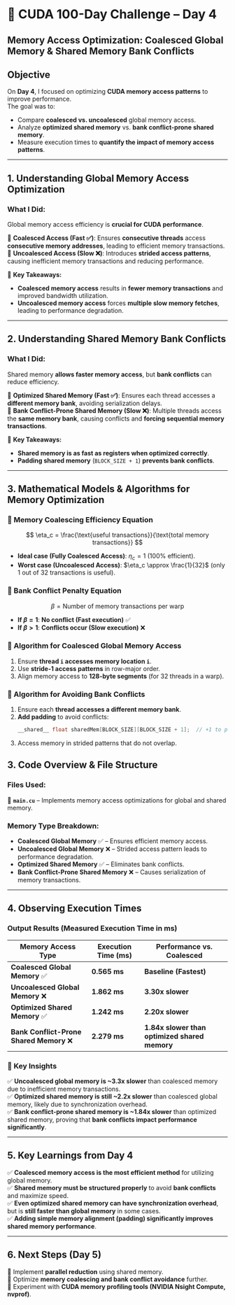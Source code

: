 # 🚀 CUDA 100-Day Challenge – Day 4  

## **Memory Access Optimization: Coalesced Global Memory & Shared Memory Bank Conflicts**  

## **Objective**  
On **Day 4**, I focused on optimizing **CUDA memory access patterns** to improve performance.  
The goal was to:  
- Compare **coalesced vs. uncoalesced** global memory access.  
- Analyze **optimized shared memory** vs. **bank conflict-prone shared memory**.  
- Measure execution times to **quantify the impact of memory access patterns**.  

---

## **1. Understanding Global Memory Access Optimization**  
### **What I Did:**  
Global memory access efficiency is **crucial for CUDA performance**.  

🔹 **Coalesced Access (Fast ✅)**: Ensures **consecutive threads** access **consecutive memory addresses**, leading to efficient memory transactions.  
🔹 **Uncoalesced Access (Slow ❌)**: Introduces **strided access patterns**, causing inefficient memory transactions and reducing performance.  

📌 **Key Takeaways:**  
- **Coalesced memory access** results in **fewer memory transactions** and improved bandwidth utilization.  
- **Uncoalesced memory access** forces **multiple slow memory fetches**, leading to performance degradation.  

---

## **2. Understanding Shared Memory Bank Conflicts**  
### **What I Did:**  
Shared memory **allows faster memory access**, but **bank conflicts** can reduce efficiency.  

🔹 **Optimized Shared Memory (Fast ✅)**: Ensures each thread accesses a **different memory bank**, avoiding serialization delays.  
🔹 **Bank Conflict-Prone Shared Memory (Slow ❌)**: Multiple threads access the **same memory bank**, causing conflicts and **forcing sequential memory transactions**.  

📌 **Key Takeaways:**  
- **Shared memory is as fast as registers when optimized correctly**.  
- **Padding shared memory** (`BLOCK_SIZE + 1`) **prevents bank conflicts**.  

---

## **3. Mathematical Models & Algorithms for Memory Optimization**  

### **📌 Memory Coalescing Efficiency Equation**  
$$
\eta_c = \frac{\text{useful transactions}}{\text{total memory transactions}}
$$
- **Ideal case (Fully Coalesced Access)**: $\eta_c = 1$ (100% efficient).  
- **Worst case (Uncoalesced Access)**: $\eta_c \approx \frac{1}{32}$ (only 1 out of 32 transactions is useful).  

### **📌 Bank Conflict Penalty Equation**  
$$
\beta = \text{Number of memory transactions per warp}
$$
- **If $\beta = 1$**: **No conflict (Fast execution)** ✅  
- **If $\beta > 1$**: **Conflicts occur (Slow execution)** ❌  

### **📌 Algorithm for Coalesced Global Memory Access**
1. Ensure **thread `i` accesses memory location `i`**.  
2. Use **stride-1 access patterns** in row-major order.  
3. Align memory access to **128-byte segments** (for 32 threads in a warp).  

### **📌 Algorithm for Avoiding Bank Conflicts**
1. Ensure each **thread accesses a different memory bank**.  
2. **Add padding** to avoid conflicts:  
   ```cpp
   __shared__ float sharedMem[BLOCK_SIZE][BLOCK_SIZE + 1];  // +1 to prevent conflicts
3. Access memory in strided patterns that do not overlap.

## **3. Code Overview & File Structure**  

### **Files Used:**  
📌 **`main.cu`** – Implements memory access optimizations for global and shared memory.  

### **Memory Type Breakdown:**  
- **Coalesced Global Memory** ✅ – Ensures efficient memory access.  
- **Uncoalesced Global Memory** ❌ – Strided access pattern leads to performance degradation.  
- **Optimized Shared Memory** ✅ – Eliminates bank conflicts.  
- **Bank Conflict-Prone Shared Memory** ❌ – Causes serialization of memory transactions.  

---

## **4. Observing Execution Times**  
### **Output Results (Measured Execution Time in ms)**
| Memory Access Type | Execution Time (ms) | Performance vs. Coalesced |
|----------------------|----------------|------------------|
| **Coalesced Global Memory** ✅ | **0.565 ms** | **Baseline (Fastest)** |
| **Uncoalesced Global Memory** ❌ | **1.862 ms** | **3.30x slower** |
| **Optimized Shared Memory** ✅ | **1.242 ms** | **2.20x slower** |
| **Bank Conflict-Prone Shared Memory** ❌ | **2.279 ms** | **1.84x slower than optimized shared memory** |

### **🚀 Key Insights**
✅ **Uncoalesced global memory is ~3.3x slower** than coalesced memory due to inefficient memory transactions.  
✅ **Optimized shared memory is still ~2.2x slower** than coalesced global memory, likely due to synchronization overhead.  
✅ **Bank conflict-prone shared memory is ~1.84x slower** than optimized shared memory, proving that **bank conflicts impact performance significantly**.  

---

## **5. Key Learnings from Day 4**  
✅ **Coalesced memory access is the most efficient method** for utilizing global memory.  
✅ **Shared memory must be structured properly** to avoid **bank conflicts** and maximize speed.  
✅ **Even optimized shared memory can have synchronization overhead**, but is **still faster than global memory** in some cases.  
✅ **Adding simple memory alignment (padding) significantly improves shared memory performance**.  

---

## **6. Next Steps (Day 5)**  
🔹 Implement **parallel reduction** using shared memory.  
🔹 Optimize **memory coalescing and bank conflict avoidance** further.  
🔹 Experiment with **CUDA memory profiling tools (NVIDIA Nsight Compute, nvprof)**. 